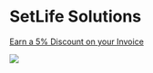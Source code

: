 # SetLife Solutions

[Earn a 5% Discount on your Invoice](https://checkout.opennode.com/p/91dbbf17-cd23-45f4-8523-df1c7073fade)

<a href="https://checkout.opennode.com/p/91dbbf17-cd23-45f4-8523-df1c7073fade" target="_blank"><img src="https://app.opennode.co/payment-button.svg"/></a>
